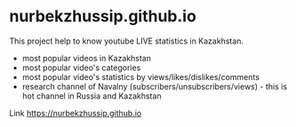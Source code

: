 # nurbekzhussip.github.io

This project help to know youtube LIVE statistics in Kazakhstan. 
- most popular videos in Kazakhstan
- most popular video's categories 
- most popular video's statistics by views/likes/dislikes/comments 
- research channel of Navalny (subscribers/unsubscribers/views) - this is hot channel in Russia and Kazakhstan


Link https://nurbekzhussip.github.io

